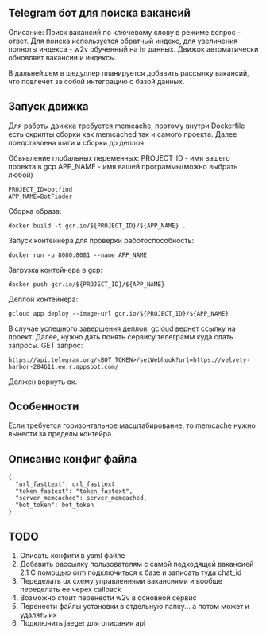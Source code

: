 ## Telegram бот для поиска вакансий
Описание: Поиск вакансий по ключевому слову в режиме вопрос - ответ. Для поиска используется обратный индекс, 
для увеличения полноты индекса - w2v обученный на hr данных. Движок автоматически обновляет вакансии и индексы.

В дальнейшем в шедуллер планируется добавить рассылку вакансий, что повлечет за собой интеграцию с базой данных.

## Запуск движка

Для работы движка требуется memcache, поэтому внутри Dockerfile есть скрипты сборки как memcached так и самого проекта.
Далее представлена шаги и сборки до деплоя.

Объявление глобальных переменных:
PROJECT_ID - имя вашего проекта в gcp
APP_NAME - имя вашей программы(можно выбрать любой)
```
PROJECT_ID=botfind
APP_NAME=BotFinder
```
Сборка образа:
```
docker build -t gcr.io/${PROJECT_ID}/${APP_NAME} .
```
Запуск контейнера для проверки работоспособность:
```
docker run -p 8080:8081 --name APP_NAME
```
Загрузка контейнера в gcp:
```
docker push gcr.io/${PROJECT_ID}/${APP_NAME}
```
Деплой контейнера:
```
gcloud app deploy --image-url gcr.io/${PROJECT_ID}/${APP_NAME}
```
В случае успешного завершения деплоя, gcloud вернет ссылку на проект. Далее, нужно дать понять сервису
телеграмм куда слать запросы. GET запрос:
```
https://api.telegram.org/<BOT_TOKEN>/setWebhook?url=https://velvety-harbor-284611.ew.r.appspot.com/
```
Должен вернуть ок.


## Особенности

Если требуется горизонтальное масштабирование, то memcache нужно вынести за пределы контейра.

## Описание конфиг файла

```
{
  "url_fasttext": url_fasttext
  "token_fastext": "token_fastext",
  "server_memcached": server_memcached,
  "bot_token": bot_token
}
```


## TODO

1. Описать  конфиги в yaml файле
2. Добавить рассылку пользователям с самой подходящей вакансией
2.1 C помощью orm подключиться к базе и записать туда chat_id
3. Переделать ux схему управлениями вакансиями и вообще переделать ее черех callback
4. Возможно стоит перенести w2v в основной сервис
5. Перенести файлы установки в отдельную папку... а потом может и удалять их
6. Подключить jaeger для описания api


